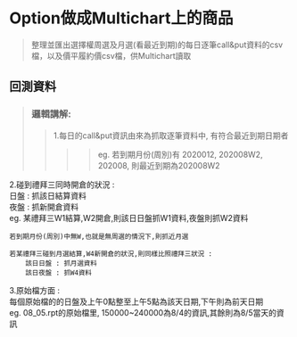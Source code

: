 # Option做成Multichart上的商品
>整理並匯出選擇權周選及月選(看最近到期)的每日逐筆call&amp;put資料的csv檔，以及價平履約價csv檔，供Multichart讀取  

## 回測資料  
>### 邏輯講解:  
>>1.每日的call&put資訊由來為抓取逐筆資料中, 有符合最近到期日期者  
>>>>eg. 若到期月份(周別)有 2020012, 202008W2, 202008, 則最近到期為202008W2  

2.碰到禮拜三同時開倉的狀況 :  
	日盤 : 抓該日結算資料  
	夜盤 : 抓新開倉資料  
	eg. 某禮拜三W1結算,W2開倉,則該日日盤抓W1資料,夜盤則抓W2資料  
	  
	若到期月份(周別)中無W,也就是無周選的情況下,則抓近月選  
  
	若某禮拜三碰到月選結算,W4新開倉的狀況,則同樣比照禮拜三狀況 :  
		該日日盤 : 抓月選資料  
		該日夜盤 : 抓W4資料  
		  
3.原始檔方面 :  
	每個原始檔的的日盤及上午0點整至上午5點為該天日期,下午則為前天日期  
		eg. 08_05.rpt的原始檔里, 150000~240000為8/4的資訊,其餘則為8/5當天的資訊  

